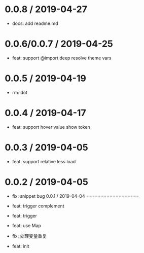 
0.0.8 / 2019-04-27
==================

  * docs: add readme.md

0.0.6/0.0.7 / 2019-04-25
==================

  * feat: support @import deep resolve theme vars

0.0.5 / 2019-04-19
==================

  * rm: dot

0.0.4 / 2019-04-17
==================

  * feat: support hover value show token

0.0.3 / 2019-04-05
==================

  * feat: support relative less load

0.0.2 / 2019-04-05
==================

  * fix: snippet bug
0.0.1 / 2019-04-04
==================

  * feat: trigger complement
  * feat: trigger
  * feat: use Map
  * fix: 处理变量重复
  * feat: init
